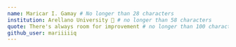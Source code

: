 ```yaml
---
name: Maricar I. Gamay # No longer than 28 characters
institution: Arellano University 🚩 # no longer than 58 characters
quote: There's always room for improvement # no longer than 100 characters, avoid using quotes(") to guarantee the format remains the same.
github_user: mariiiiiq
---
```

